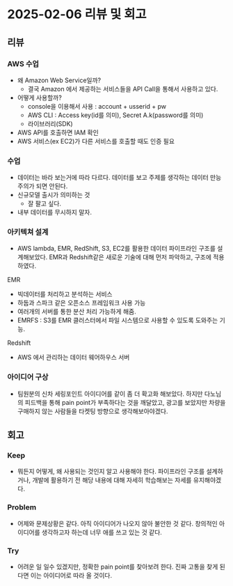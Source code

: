 # 2025-02-06 리뷰 및 회고

## 리뷰
### AWS 수업
- 왜 Amazon Web Service일까?
    - 결국 Amazon 에서 제공하는 서비스들을 API Call을 통해서 사용하고 있다. 
- 어떻게 사용할까?
    - console을 이용해서 사용 : account + usserid + pw
    - AWS CLI : Access key(id를 의미), Secret A.k(password를 의미)
    - 라이브러리(SDK)
- AWS API를 호출하면 IAM 확인
- AWS 서비스(ex EC2)가 다른 서비스를 호출할 때도 인증 필요

### 수업
- 데이터는 바라 보는거에 따라 다르다. 데이터를 보고 주제를 생각하는 데이터 만능 주의가 되면 안된다.
- 신규모델 출시가 의미하는 것
    - 잘 팔고 싶다.
- 내부 데이터를 무시하지 말자.

### 아키텍쳐 설계
- AWS lambda, EMR, RedShift, S3, EC2를 활용한 데이터 파이프라인 구조를 설계해보았다. EMR과 Redshift같은 새로운 기술에 대해 먼저 파악하고, 구조에 적용하였다.

EMR
- 빅데이터를 처리하고 분석하는 서비스
- 하둡과 스파크 같은 오픈소스 프레임워크 사용 가능 
- 여러개의 서버를 통한 분산 처리 가능하게 해줌.
- EMRFS : S3를 EMR 클러스터에서 파일 시스템으로 사용할 수 있도록 도와주는 기능.

Redshift
- AWS 에서 관리하는 데이터 웨어하우스 서버

### 아이디어 구상
- 팀원분의 신차 세링포인트 아이디어를 같이 좀 더 확고화 해보았다. 하지만 다노님의 피드백을 통해 pain point가 부족하다는 것을 깨달았고, 광고를 보았지만 차량을 구매하지 않는 사람들을 타켓팅 방향으로 생각해보아야겠다.  

## 회고
### Keep
- 뭐든지 어떻게, 왜 사용되는 것인지 알고 사용해야 한다. 파이프라인 구조를 설계하거나, 개발에 활용하기 전 해당 내용에 대해 자세히 학습해보는 자세를 유지해야겠다. 

### Problem
- 어제와 문제상황은 같다. 아직 아이디어가 나오지 않아 불안한 것 같다. 창의적인 아이디어를 생각하고자 하는데 너무 애를 쓰고 있는 것 같다. 

### Try
- 어려운 일 일수 있겠지만, 정확한 pain point를 찾아보려 한다. 진짜 고통을 찾게 된다면 이는 아이디어로 따라 올 것이다. 